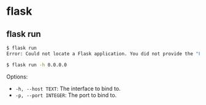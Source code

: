 # flask

## flask run

```bash
$ flask run
Error: Could not locate a Flask application. You did not provide the "FLASK_APP" environment variable, and a "wsgi.py" or "app.py" module was not found in the current directory.
```

```bash
$ flask run -h 0.0.0.0
```

Options:

* `-h, --host TEXT`: The interface to bind to.
* `-p, --port INTEGER`: The port to bind to.
